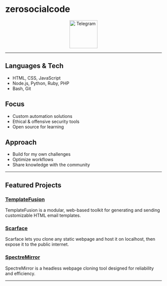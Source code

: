 # zerosocialcode

<p align="center">
  <a href="https://t.me/zerosocialcode_projects" target="_blank">
    <img src="https://upload.wikimedia.org/wikipedia/commons/8/82/Telegram_logo.svg" alt="Telegram" height="90"/>
  </a>
</p>

---

## Languages & Tech

- HTML, CSS, JavaScript
- Node.js, Python, Ruby, PHP
- Bash, Git

## Focus

- Custom automation solutions
- Ethical & offensive security tools
- Open source for learning

## Approach

- Build for my own challenges
- Optimize workflows
- Share knowledge with the community

---

## Featured Projects

### [TemplateFusion](https://github.com/zerosocialcode/TemplateFusion)
TemplateFusion is a modular, web-based toolkit for generating and sending customizable HTML email templates.


### [Scarface](https://github.com/zerosocialcode/Scarface)
Scarface lets you clone any static webpage and host it on localhost, then expose it to the public internet.


### [SpectreMirror](https://github.com/zerosocialcode/SpectreMirror)
SpectreMirror is a headless webpage cloning tool designed for reliability and efficiency.

---
